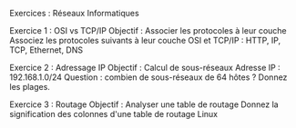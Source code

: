 Exercices : Réseaux Informatiques

Exercice 1 : OSI vs TCP/IP
Objectif : Associer les protocoles à leur couche
Associez les protocoles suivants à leur couche OSI et TCP/IP : HTTP, IP, TCP, Ethernet, DNS


Exercice 2 : Adressage IP
Objectif : Calcul de sous-réseaux
Adresse IP : 192.168.1.0/24
Question : combien de sous-réseaux de 64 hôtes ? Donnez les plages.


Exercice 3 : Routage
Objectif : Analyser une table de routage
Donnez la signification des colonnes d'une table de routage Linux

